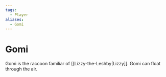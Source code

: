 ```yaml
---
tags:
  - Player
aliases:
  - Gomi
---
```

# Gomi
Gomi is the raccoon familiar of [[Lizzy-the-Leshby|Lizzy]]. Gomi can float through the air. 
